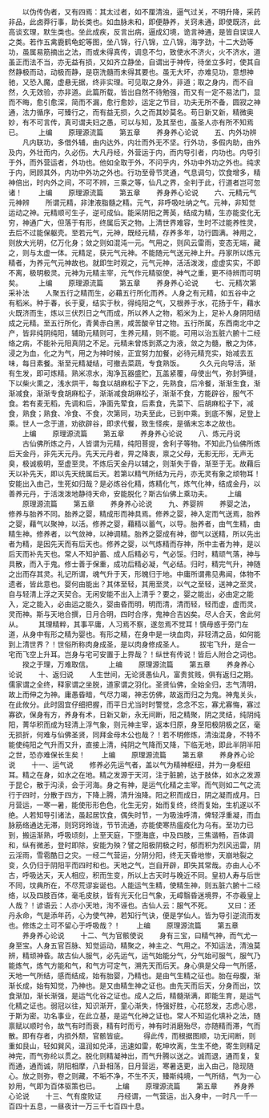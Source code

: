 <!-- { "loadSidebar": true } -->
　　以伪传伪者，又有四焉：其太过者，如不厘清浊，逼气过关，不明升降，采药非品，此卤莽行事，助长类也。如血脉未和，即便静养，关窍未通，即使既济，此高谈玄理，默生类也。坐此成疾，反言出病，逼成幻境，诡言神通，是皆自误误人之类。若作五禽鹿鹤龟蛇等图，坐八锦，行八锦，立八锦，海字劲，十二大劲等功，虽属易筋摘出之法，而或未得真传，调息不匀，致使水不济火，火不济水，道虽正而法不当，亦无益有损，又如齐立静坐，自谓出于神传，待坐立多时，使其自然静极而动，动极而静，是窃洗髓而未得其要也。虽无大坏，亦难见功，意想神驰，又恐入魔，虚悬无据，终非实理。可见取之身外，非道；取之身内，而不自然，久无效验，亦非道。此篇所载，皆出自然不待勉强，而又有一定不易法门，显而不晦，愈引愈深，简而不漏，愈行愈妙，运定之节目，功夫无所不备，圆寂之神通，法力循序，可臻行之，而有益无损，久之而其妙莫名。苟日新又新，精微奥妙，有不可言传，真可谓夫妇之愚，可以与知，及其至也，虽圣人亦有所不知焉已。
　　上编
　　原理源流篇
　　第五章
　　养身养心论说
　　五、内外功辨
　　凡内联功，多借外辅，由内达外，内壮而外无不坚。行外功，多假内助，由外及内，外壮而内，久必伤。大凡丹经，外营运于内，而内导引者，内功也。内导引于外，而外营运者，外功也。他如全取于外，不问乎内，外功中外功之外也。纯求于内，罔顾其外，内功中外功之外也。行功至骨节灵通，气息调匀，饮食增多，精神倍出，时内外之间，不可不辨，三乘之等，仙凡之界，全判于此，行道者岂可忽诸！
　　上编
　　原理源流篇
　　第五章
　　养身养心论说
　　六、元精元气元神辨
　　所谓元精，非津液脂髓之精。元气，非呼吸吐纳之气。元神，非知觉运动之神。元精顺可生子，逆可成仙。能采阴阳之菁英，结成为精，生亦能变化无穷，神通广大，但落于有形，终属后天之物。上清世界难容，生时不过能养性灵，去后不过能保躯壳。至若元气，元神，既经元精，存养多年，功行圆满。神用之，则放大光明，亿万化身；敛之则如混沌一元。气用之，则风云雷雨，变态无端，藏之，则与太虚一体。元精足，获元气元神。不能随元气送元神上升。丹家所以炼元精者，为养元气元神故也。就即生时观之，元气元神，活活泼泼，虚虚实实，不即不离，极明极灵。元神为元精主宰，元气作元精驱使，神气之重，更不待辨而可明矣。
　　上编
　　原理源流篇
　　第五章
　　养身养心论说
　　七、元精次第采补法
　　人聚五行之精而生，必藉五行所化而养。人身之有元精，如五谷中之有稻米。种于春，长于夏，结实于秋，得纯阳之气，又根养于水，花扬于午，藉水火既济而生，炼以三伏烈日之气而成，所以养人之物，稻米为上，足补人身阴阳结成之元精。至五行所化，青黄赤白黑，咸苦酸辛甘之物。五行所属，东西南北中之产，皆非纯阴纯阳，辅助元精则可，生养元精，则不能。可用以治五脏六腑十二经络之病，不能补元阳真阴之不足。元精未曾炼到蒸之为液，敛之为髓，散之为体，浸之为血，化之为气，用之为神时候，正宜努力加餐，必待元精充实，始减去五味，每日素餐。渐至元精凝结，可撤去菜蔬，专食熟饭。
　　久久元向导活，渐有生发，即可炼精。熟米凉水，淘净瓦器盛贮，瓦盖紧覆，毋使出气，弥封笋缝，下以柴火熏之，浅水烘干，每食以胡麻松子下之，先熟食，后冷餐，渐渐生食，渐渐减食，渐渐专食胡麻松子，渐渐减食胡麻松子，渐渐不食，方能辟谷，服气不食。若有麦无稻，先调和后，净面先荤食，后素食，先菜下、后胡麻松子下，减食，熟食；熟食、冷食、不食，次第同，功夫至此，已到中乘。到底不懈，足登上乘。世人一念于道，劝欲辟谷，即求代餐，致生怪疾，是循末忘本之故也。
　　上编
　　原理源流篇
　　第五章
　　养身养心论说
　　八、炼元丹说
　　古仙佛所炼之丹，人皆谓为元精，纯阳菩提，舍利子等物。不知此乃仙佛所炼后天金丹，非先天元丹。先天元丹者，畀之降衷，禀之父母，无影无形，无声无臭，极诚极明，至虚至灵。不炼后天金丹以辅之，则渐失于昏，渐至于无。故藉后天以补先天，即以先天统属后天。若第以精气所结为元丹，亦无灵有象之顽物耳！安能出入由己，生死如归哉？是必炼谷化精，炼精化气，炼气化神，结成金丹，以善养元丹，于活泼泼地静待天命，安能脱化？斯古仙佛上乘功夫。
　　上编
　　原理源流篇
　　第五章
　　养身养心论说
　　九、养婴辨
　　养婴之法，修养与胎养不同。胎养之婴，精成形而神具焉。修养之婴，神入定而气送焉，胎养之婴，藉气以聚神，以活。修养之婴，藉精以蓄气，以导。胎养者，由气生精，由精生神。修养者，以气敛神，以神调精。胎养之婴成有神，御气以送精，所以先出者为精，是因先天而有后天也。修养之婴，以气炼精而存神，所中主者为神，是以后天而补先天也。常人不知护蓄、成人后精必亏，气必馁。归时，精顽气落，神与具散，而入于鬼。修士善于保重，成功后精必凝，气必结。归时，精完气升，神随之出而存其灵。礼记所谓，魂气升于天，形魄归于地。中庸所谓弗见弗闻，体物不遗者，皆此意也。婴何由能出？其体至轻，其用至灵，以气之至轻，送神之至灵，自与轻清上浮之天契合。无闲安能不出入上清乎？要之，婴之能出，必由定之能入，定之能入，必由运之能久，婴由昏而明，明而清，清而轻，轻而虚，虚而灵，灵而神。斯与天地合撰，日月合明，四时合序，鬼神合吉凶矣。尽人合天，舍此何从。
　　其理精粹，其事平庸，人习焉不察，遂忽焉不觉耳！慎毋惑于旁门左道，从身中有形之精为婴也。有形之精，在身中是一块血肉，非轻清之品，如何能到上清世界？！世俗所称肉身成圣，是以肉身修成圣人。
　　拔宅飞升，是合一宅而飞空上升耳。岂身与宅可安置于上界哉？！纵世有传说！皆后人附合之词也。
　　揆之于理，万难取信。
　　上编
　　原理源流篇
　　第五章
　　养身养心论说
　　十、返归说
　　人生世间，无论贤愚仙凡，富贵贫贱，俱有返归之期。儒家谓之全终，释家谓之坐脱，道家谓之羽化。圣贤仙佛，全始全归，志气清明，故上而伸之为神。庸愚昏暗，气尽力竭，神志仿佛，故返而归之为鬼。神鬼关头，在此攸分。此时固宜仔细把握，而平日尤当时时警觉，念念不忘，寡尤寡悔，寡过寡欲，保身有方，养身有术，日新又新，永无间断，阳之精聚，阴之灵结，纯阴纯阳，菁华积而成为轻清上浮气象，则元神主宰，返本归原，身至阳极阴极之区，毫无损折，何难与仙佛圣贤，同拜金母木公也哉？！若不明修炼，清浊混身，不特不能使纯阳之气升而又升，直接上清，纯阴之气降而又降，下临无地，即此半阴半阳之世，恐亦难保长生矣！
　　上编
　　原理源流篇
　　第五章
　　养身养心论说
　　十一、运气说
　　修养必先运气者，盖以气为精神枢纽，并为一身枢纽耳。精之在身，如水之在地。精之发源于天河，注于脏腑，达于肢体，如水之发源于昆仑，散于沟渎，会于河海。身之有神，是运气化精之主宰。而气则如二气之流行于四时，分散于四方，下降上腾，清升浊降。阳之积而成日，阴之凝而成月。日月营运，一寒一暑，能使形形色色，化生无穷，始而复终，终而复始，生机遂以不绝。人若知导引诸法，虽起居饮食，偶失时节，一为吸浊呼清，俾轻浮重凝，而血脉筋络通达无滞，则窍窍玲珑，节节流通，亦能使寒热瘟疫化为乌有。至功力已到，搬运渐熟，呼吸顷刻，上至天庭，下堕海底，中及四肢，三焦谐畅，百体调和，纵有微恙，登时即除，安能为殃？譬之阳极阴极之时，郁而积为烈风迅雷，阴云淫雨，雪雹酷日之灾。一经二气营运，分阴分阳，终无天昏地惨，天崩地裂之变，久仍归于阴阳平而四时和也。天地之气，岂自开辟，即失其常哉。亦由人心不古，呼吸达天，天人相应，积而生变，所以上古天时与晚近不同。皇初人寿与后世不同，坟典所在，不尽荒谬妄诞也。人能运气生精，使精生神，则五脏六腑十二经络，以及四肢百体，毫毛皮肤，皆有光天化日气象，无嶂翳昏迷境界，不亦羲皇上人哉？！谚语云：人亦小天地，洵不诬也。古仙人云：服气不死。
　　又曰：还丹永命，气是添年药，心为使气神，若知行气诀，便是学仙人。皆为导引逆流而发也。修炼之土可不留心于呼吸哉？！
　　上编
　　原理源流篇
　　第五章
　　养身养心论说
　　十二、气为官骸使说
　　身有三宝，曰精气神，而气尤一身至宝。人身五官百脉、知觉运动，精聚之，神主之、气用之。不知运法，清浊莫辨，精顽神昏。故古仙人服气，必先运气，运气始能分气，分气始可服气，服气乃能炼气，炼气方能和气，和气方可定气，溯先天而后天。身心俱是父母一气所感，天地一气所结，感而结成，始有胎婴，乃精也。是由气生精之征也。胎在母腹，渐渐长成，始有知觉，乃神也。是又由精生神之证也。由先天而后天，分身而出，饮食渐加，渐长渐强，是运气化谷之证也。成人之后，精髓渐满，即能生育，是运气化精之证也。弱冠以往，知识渐开，童心渐失，恃强好胜，心花怒发，志虑心思，于斯为密。功名事业，在此立基，是运气化神之证也。常人不知运化填补之法，随禀赋以顺时令，故气有时而衰，精有时而亏，神有时消磨殆尽，亦随精而滞，气而散。即有存者，内损外颓，官骸皆疵。
　　得此传，而根据图顺，功无间断，则重如艮山，轻如巽风，温润如兑泽，迅速如雷，乾坤坎离，生生不绝，寄生则精足神完，而气弥纶以贯之。脱化则精凝神出，而气升腾以送之。诚而退，通而复，复而通，通而诚，阴阳相摩，八卦相荡，日月营运，寒暑迭更，出入由己，隐现随心。放之则弥，卷之则藏，不垢不净，不生不灭，臻斯纯境，一气所结，气为一心妙用，气即为百体驱策也已。
　　上编
　　原理源流篇
　　第五章
　　养身养心论说
　　十三、气有度败证
　　丹经谓，一气营运，出入身中，一时凡一千一百四十五息，一昼夜计一万三千七百四十息。
